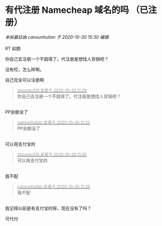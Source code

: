 # 有代注册 Namecheap  域名的吗 （已注册）


<i class="pstatus"> 本帖最后由 canxunhulian 于 2020-10-30 15:30 编辑 </i><br />
<br />
RT 如题

你自己去注册一个不就得了。代注册是想找人背锅吧？<img src="static/image/smiley/default/lol.gif" smilieid="12" border="0" alt="" />

没有哎，怎么样啊。

自己完全可以注册啊

<div class="quote"><blockquote><font size="2"><a href="https://www.hostloc.com/forum.php?mod=redirect&amp;goto=findpost&amp;pid=9374293&amp;ptid=760163" target="_blank"><font color="#999999">zhoumo310 发表于 2020-10-30 11:29</font></a></font><br />
你自己去注册一个不就得了。代注册是想找人背锅吧？</blockquote></div><br />
PP余额没了

<div class="quote"><blockquote><font size="2"><a href="https://www.hostloc.com/forum.php?mod=redirect&amp;goto=findpost&amp;pid=9374311&amp;ptid=760163" target="_blank"><font color="#999999">canxunhulian 发表于 2020-10-30 11:32</font></a></font><br />
PP余额没了</blockquote></div><br />
可以用支付宝的

<div class="quote"><blockquote><font size="2"><a href="https://www.hostloc.com/forum.php?mod=redirect&amp;goto=findpost&amp;pid=9374334&amp;ptid=760163" target="_blank"><font color="#999999">zhoumo310 发表于 2020-10-30 11:35</font></a></font><br />
可以用支付宝的</blockquote></div><br />
<img id="aimg_D4FE4" onclick="zoom(this, this.src, 0, 0, 0)" class="zoom" src="https://i.loli.net/2020/10/30/2pmyNvZFJsta9kg.png" onmouseover="img_onmouseoverfunc(this)" onload="thumbImg(this)" border="0" alt="" /><br />
我不配

<div class="quote"><blockquote><font size="2"><a href="https://www.hostloc.com/forum.php?mod=redirect&amp;goto=findpost&amp;pid=9374357&amp;ptid=760163" target="_blank"><font color="#999999">canxunhulian 发表于 2020-10-30 11:39</font></a></font><br />
我不配</blockquote></div><br />
我记得以前是有支付宝的呀，现在没有了吗？

可代付<img src="static/image/smiley/yct/010.gif" smilieid="41" border="0" alt="" />
